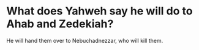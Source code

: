 # What does Yahweh say he will do to Ahab and Zedekiah?

He will hand them over to Nebuchadnezzar, who will kill them.
